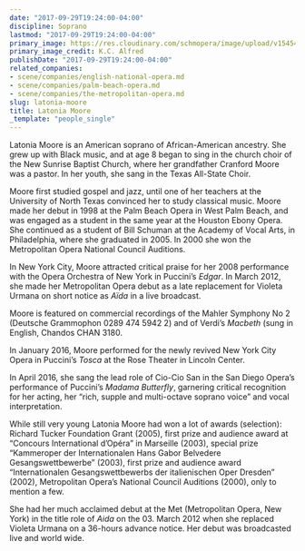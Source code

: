 ```yaml
---
date: "2017-09-29T19:24:00-04:00"
discipline: Soprano
lastmod: "2017-09-29T19:24:00-04:00"
primary_image: https://res.cloudinary.com/schmopera/image/upload/v1545409169/media/webhook-uploads/1506727307700/%24
primary_image_credit: K.C. Alfred
publishDate: "2017-09-29T19:24:00-04:00"
related_companies:
- scene/companies/english-national-opera.md
- scene/companies/palm-beach-opera.md
- scene/companies/the-metropolitan-opera.md
slug: latonia-moore
title: Latonia Moore
_template: "people_single"
---
```


Latonia Moore is an American soprano of African-American ancestry. She grew up with Black music, and at age 8 began to sing in the church choir of the New Sunrise Baptist Church, where her grandfather Cranford Moore was a pastor. In her youth, she sang in the Texas All-State Choir.

Moore first studied gospel and jazz, until one of her teachers at the University of North Texas convinced her to study classical music. Moore made her debut in 1998 at the Palm Beach Opera in West Palm Beach, and was engaged as a student in the same year at the Houston Ebony Opera. She continued as a student of Bill Schuman at the Academy of Vocal Arts, in Philadelphia, where she graduated in 2005. In 2000 she won the Metropolitan Opera National Council Auditions.

In New York City, Moore attracted critical praise for her 2008 performance with the Opera Orchestra of New York in Puccini’s *Edgar*. In March 2012, she made her Metropolitan Opera debut as a late replacement for Violeta Urmana on short notice as *Aïda* in a live broadcast.

Moore is featured on commercial recordings of the Mahler Symphony No 2 (Deutsche Grammophon 0289 474 5942 2) and of Verdi’s *Macbeth* (sung in English, Chandos CHAN 3180.

In January 2016, Moore performed for the newly revived New York City Opera in Puccini’s *Tosca* at the Rose Theater in Lincoln Center.

In April 2016, she sang the lead role of Cio-Cio San in the San Diego Opera’s performance of Puccini’s *Madama Butterfly*, garnering critical recognition for her acting, her “rich, supple and multi-octave soprano voice” and vocal interpretation.

While still very young Latonia Moore had won a lot of awards (selection): Richard Tucker Foundation Grant (2005), first prize and audience award at “Concours International d’Opéra” in Marseille (2003), special prize “Kammeroper der Internationalen Hans Gabor Belvedere Gesangswettbewerbe” (2003), first prize and audience award “Internationalen Gesangswettbewerbs der italienischen Oper Dresden” (2002), Metropolitan Opera’s National Council Auditions (2000), only to mention a few.

She had her much acclaimed debut at the Met (Metropolitan Opera, New York) in the title role of *Aida* on the 03. March 2012 when she replaced Violeta Urmana on a 36-hours advance notice. Her debut was broadcasted live and world wide.
